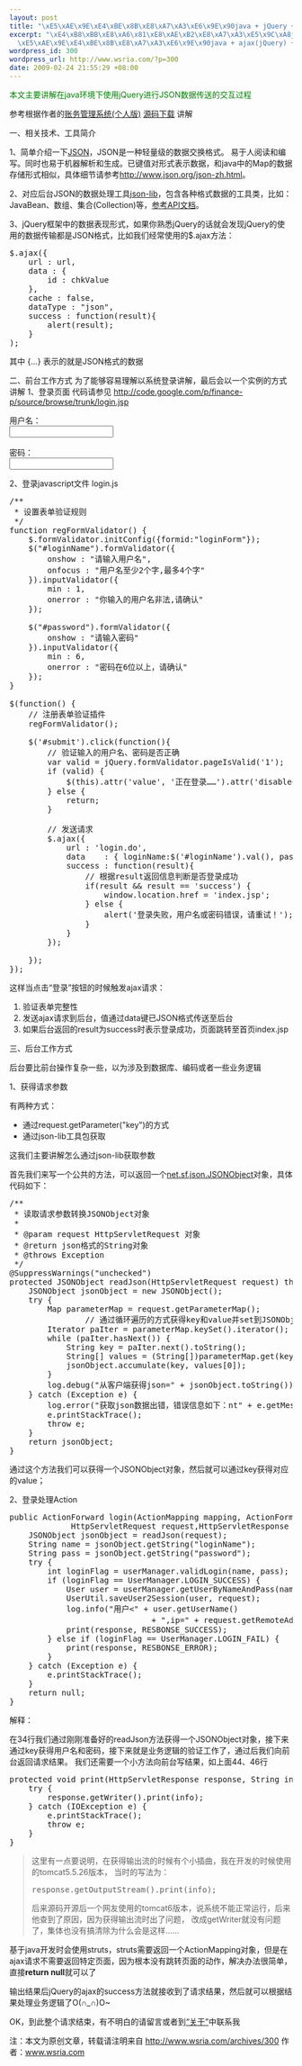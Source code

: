 ```yaml
--- 
layout: post
title: "\xE5\xAE\x9E\xE4\xBE\x8B\xE8\xA7\xA3\xE6\x9E\x90java + jQuery + json\xE5\xB7\xA5\xE4\xBD\x9C\xE8\xBF\x87\xE7\xA8\x8B(\xE7\x99\xBB\xE5\xBD\x95)"
excerpt: "\xE4\xB8\xBB\xE8\xA6\x81\xE8\xAE\xB2\xE8\xA7\xA3\xE5\x9C\xA8java\xE7\x8E\xAF\xE5\xA2\x83\xE4\xB8\x8B\xE4\xBD\xBF\xE7\x94\xA8jQuery\xE8\xBF\x9B\xE8\xA1\x8CJSON\xE6\x95\xB0\xE6\x8D\xAE\xE4\xBC\xA0\xE9\x80\x81\xE7\x9A\x84\xE4\xBA\xA4\xE4\xBA\x92\xE8\xBF\x87\xE7\xA8\x8B\r\n\
  \xE5\xAE\x9E\xE4\xBE\x8B\xE8\xA7\xA3\xE6\x9E\x90java + ajax(jQuery) + json\xE5\xB7\xA5\xE4\xBD\x9C\xE8\xBF\x87\xE7\xA8\x8B"
wordpress_id: 300
wordpress_url: http://www.wsria.com/?p=300
date: 2009-02-24 21:55:29 +08:00
---
```

<span style="color: #008000;">本文主要讲解在java环境下使用jQuery进行JSON数据传送的交互过程</span>

参考根据作者的<a href="http://www.wsria.com/archives/73" target="_blank">账务管理系统(个人版)</a> <a href="http://www.wsria.com/archives/136" target="_blank">源码下载</a> 讲解
<!--more-->

一、相关技术、工具简介

1、简单介绍一下<a href="http://www.json.org/json-zh.html" target="_blank">JSON</a>，JSON是一种轻量级的数据交换格式。 易于人阅读和编写。同时也易于机器解析和生成。已键值对形式表示数据，和java中的Map的数据存储形式相似，具体细节请参考<a href="http://www.json.org/json-zh.html" target="_blank">http://www.json.org/json-zh.html</a>。

2、对应后台JSON的数据处理工具<a title="java解析JSON数据使用的工具包" href="http://json-lib.sourceforge.net/" target="_blank">json-lib</a>，包含各种格式数据的工具类，比如：JavaBean、数组、集合(Collection)等，<a href="http://json-lib.sourceforge.net/apidocs/jdk15/index.html" target="_blank">参考API文档</a>。

3、jQuery框架中的数据表现形式，如果你熟悉jQuery的话就会发现jQuery的使用的数据传输都是JSON格式，比如我们经常使用的$.ajax方法：
<pre lang="javascript">$.ajax({
	url : url,
	data : {
		id : chkValue
	},
	cache : false,
	dataType : "json",
	success : function(result){
		alert(result);
	}
);</pre>
其中 {...} 表示的就是JSON格式的数据

二、前台工作方式
为了能够容易理解以系统登录讲解，最后会以一个实例的方式讲解
1、登录页面
代码请参见 <a href="http://code.google.com/p/finance-p/source/browse/trunk/login.jsp" target="_blank">http://code.google.com/p/finance-p/source/browse/trunk/login.jsp</a>
<pre lang="xml">用户名：
<input id="loginName" name="loginName" size="20" type="text" />

密码：
<input id="password" name="password" size="20" type="password" /></pre>
2、登录javascript文件 login.js
<pre lang="javascript">/**
 * 设置表单验证规则
 */
function regFormValidator() {
	$.formValidator.initConfig({formid:"loginForm"});
	$("#loginName").formValidator({
		onshow : "请输入用户名",
		onfocus : "用户名至少2个字,最多4个字"
	}).inputValidator({
		min : 1,
		onerror : "你输入的用户名非法,请确认"
	});

	$("#password").formValidator({
		onshow : "请输入密码"
	}).inputValidator({
		min : 6,
		onerror : "密码在6位以上，请确认"
	});
}

$(function() {
	// 注册表单验证插件
	regFormValidator();

	$('#submit').click(function(){
		// 验证输入的用户名、密码是否正确
		var valid = jQuery.formValidator.pageIsValid('1');
		if (valid) {
			$(this).attr('value', '正在登录……').attr('disabled', true);
		} else {
			return;
		}

		// 发送请求
		$.ajax({
			url	: 'login.do',
			data	: { loginName:$('#loginName').val(), password: $('#password').val() },
			success : function(result){
				// 根据result返回信息判断是否登录成功
				if(result &amp;&amp; result == 'success') {
					window.location.href = 'index.jsp';
				} else {
					alert('登录失败，用户名或密码错误，请重试！');
				}
			}
		});

	});
});</pre>
这样当点击“登录”按钮的时候触发ajax请求：
<ol>
	<li>验证表单完整性</li>
	<li>发送ajax请求到后台，值通过data键已JSON格式传送至后台</li>
	<li>如果后台返回的result为success时表示登录成功，页面跳转至首页index.jsp</li>
</ol>
三、后台工作方式

后台要比前台操作复杂一些，以为涉及到数据库、编码或者一些业务逻辑

1、获得请求参数

有两种方式：
<ul>
	<li>通过request.getParameter("key")的方式</li>
	<li>通过json-lib工具包获取</li>
</ul>
这我们主要讲解怎么通过json-lib获取参数

首先我们来写一个公共的方法，可以返回一个<a title="查看API文档" href="http://json-lib.sourceforge.net/apidocs/jdk15/net/sf/json/JSONObject.html" target="_blank">net.sf.json.JSONObject</a>对象，具体代码如下：
<pre lang="java">/**
 * 读取请求参数转换JSONObject对象
 *
 * @param request HttpServletRequest 对象
 * @return json格式的String对象
 * @throws Exception
 */
@SuppressWarnings("unchecked")
protected JSONObject readJson(HttpServletRequest request) throws Exception {
	JSONObject jsonObject = new JSONObject();
	try {
		Map parameterMap = request.getParameterMap();
                // 通过循环遍历的方式获得key和value并set到JSONObject中
		Iterator paIter = parameterMap.keySet().iterator();
		while (paIter.hasNext()) {
			String key = paIter.next().toString();
			String[] values = (String[])parameterMap.get(key);
			jsonObject.accumulate(key, values[0]);
		}
		log.debug("从客户端获得json=" + jsonObject.toString());
	} catch (Exception e) {
		log.error("获取json数据出错，错误信息如下：nt" + e.getMessage());
		e.printStackTrace();
		throw e;
	}
	return jsonObject;
}</pre>
通过这个方法我们可以获得一个JSONObject对象，然后就可以通过key获得对应的value；

2、登录处理Action
<pre lang="java">public ActionForward login(ActionMapping mapping, ActionForm actionForm,
             HttpServletRequest request,HttpServletResponse response) throws Exception {
	JSONObject jsonObject = readJson(request);
	String name = jsonObject.getString("loginName");
	String pass = jsonObject.getString("password");
	try {
		int loginFlag = userManager.validLogin(name, pass);
		if (loginFlag == UserManager.LOGIN_SUCCESS) {
			User user = userManager.getUserByNameAndPass(name, pass);
			UserUtil.saveUser2Session(user, request);
			log.info("用户&lt;" + user.getUserName()
                              + ",ip=" + request.getRemoteAddr() + "&gt;登录系统");
			print(response, RESBONSE_SUCCESS);
		} else if (loginFlag == UserManager.LOGIN_FAIL) {
			print(response, RESBONSE_ERROR);
		}
	} catch (Exception e) {
		e.printStackTrace();
	}
	return null;
}</pre>
解释：

在34行我们通过刚刚准备好的readJson方法获得一个JSONObject对象，接下来通过key获得用户名和密码，接下来就是业务逻辑的验证工作了，通过后我们向前台返回请求结果。
我们还需要一个小方法向前台写结果，如上面44、46行
<pre lang="java">protected void print(HttpServletResponse response, String info) throws IOException {
	try {
		response.getWriter().print(info);
	} catch (IOException e) {
		e.printStackTrace();
		throw e;
	}
}</pre>
<blockquote>这里有一点要说明，在获得输出流的时候有个小插曲，我在开发的时候使用的tomcat5.5.26版本，
当时的写法为：
<pre lang="java">response.getOutputStream().print(info);</pre>
后来源码开源后一个网友使用的tomcat6版本，说系统不能正常运行，后来他查到了原因，因为获得输出流时出了问题，
改成getWriter就没有问题了，集体也没有搞清除为什么会是这样……</blockquote>
基于java开发时会使用struts，struts需要返回一个ActionMapping对象，但是在ajax请求不需要返回特定页面，因为根本没有跳转页面的动作，解决办法很简单，直接<strong>return  null</strong>就可以了

输出结果后jQuery的ajax的success方法就接收到了请求结果，然后就可以根据结果处理业务逻辑了O(∩_∩)O~

OK，到此整个请求结束，有不明白的请留言或者到<a href="http://www.wsria.com/about" target="_blank">“关于”</a>中联系我

注：本文为原创文章，转载请注明来自 <a href="http://www.wsria.com/archives/300" target="_blank">http://www.wsria.com/archives/300</a>
作者：<a href="http://www.wsria.com" target="_blank">www.wsria.com</a>
